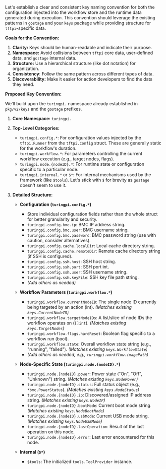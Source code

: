 Let's establish a clear and consistent key naming convention for both the configuration injected into the workflow store and the runtime data generated during execution. This convention should leverage the existing patterns in `gostage` and your `keys` package while providing structure for `tftpi`-specific data.

**Goals for the Convention:**

1.  **Clarity:** Keys should be human-readable and indicate their purpose.
2.  **Namespace:** Avoid collisions between `tftpi` core data, user-defined data, and `gostage` internal data.
3.  **Structure:** Use a hierarchical structure (like dot notation) for organization.
4.  **Consistency:** Follow the same pattern across different types of data.
5.  **Discoverability:** Make it easier for action developers to find the data they need.

**Proposed Key Convention:**

We'll build upon the `turingpi.` namespace already established in `pkg/v2/keys` and the `gostage` prefixes.

1.  **Core Namespace:** `turingpi.`

2.  **Top-Level Categories:**
    *   `turingpi.config.*`: For configuration values injected by the `tftpi.Runner` from the `tftpi.Config` struct. These are generally static for the workflow's duration.
    *   `turingpi.workflow.*`: For parameters controlling the current workflow execution (e.g., target nodes, flags).
    *   `turingpi.node.{nodeID}.*`: For runtime state or configuration specific to a particular node.
    *   `turingpi.internal.*` or `$*`: For internal mechanisms used by the framework (like `$tools`). Let's stick with `$` for brevity as `gostage` doesn't seem to use it.

3.  **Detailed Structure:**

    *   **Configuration (`turingpi.config.*`)**
        *   Store individual configuration fields rather than the whole struct for better granularity and security.
        *   `turingpi.config.bmc.ip`: BMC IP address string.
        *   `turingpi.config.bmc.user`: BMC username string.
        *   `turingpi.config.bmc.password`: BMC password string (use with caution, consider alternatives).
        *   `turingpi.config.cache.localDir`: Local cache directory string.
        *   `turingpi.config.cache.remoteDir`: Remote cache directory string (if SSH is configured).
        *   `turingpi.config.ssh.host`: SSH host string.
        *   `turingpi.config.ssh.port`: SSH port int.
        *   `turingpi.config.ssh.user`: SSH username string.
        *   `turingpi.config.ssh.keyFile`: SSH key file path string.
        *   *(Add others as needed)*

    *   **Workflow Parameters (`turingpi.workflow.*`)**
        *   `turingpi.workflow.currentNodeID`: The single node ID currently being targeted by an action (int). *(Matches existing `keys.CurrentNodeID`)*
        *   `turingpi.workflow.targetNodeIDs`: A list/slice of node IDs the workflow operates on (`[]int`). *(Matches existing `keys.TargetNodes`)*
        *   `turingpi.workflow.flags.hardReset`: Boolean flag specific to a workflow run (bool).
        *   `turingpi.workflow.state`: Overall workflow state string (e.g., "running", "failed"). *(Matches existing `keys.WorkflowState`)*
        *   *(Add others as needed, e.g., `turingpi.workflow.imagePath`)*

    *   **Node-Specific State (`turingpi.node.{nodeID}.*`)**
        *   `turingpi.node.{nodeID}.power`: Power state ("On", "Off", "Unknown") string. *(Matches existing `keys.NodePower`)*
        *   `turingpi.node.{nodeID}.status`: Full status object (e.g., `*bmc.PowerStatus`). *(Matches existing `keys.NodeStatus`)*
        *   `turingpi.node.{nodeID}.ip`: Discovered/assigned IP address string. *(Matches existing `keys.NodeIP`)*
        *   `turingpi.node.{nodeID}.bootMode`: Current boot mode string. *(Matches existing `keys.NodeBootMode`)*
        *   `turingpi.node.{nodeID}.usbMode`: Current USB mode string. *(Matches existing `keys.NodeUSBMode`)*
        *   `turingpi.node.{nodeID}.lastOperation`: Result of the last operation on this node.
        *   `turingpi.node.{nodeID}.error`: Last error encountered for this node.

    *   **Internal (`$*`)**
        *   `$tools`: The initialized `tools.ToolProvider` instance.
